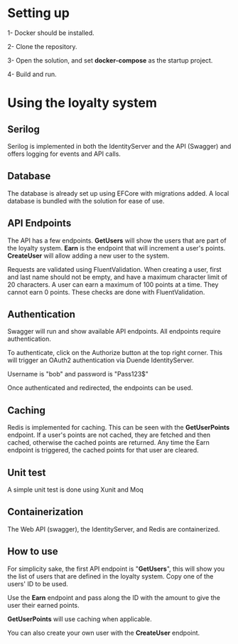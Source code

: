 # Setting up

1- Docker should be installed.

2- Clone the repository.

3- Open the solution, and set **docker-compose** as the startup project.

4- Build and run.

# Using the loyalty system

## Serilog

Serilog is implemented in both the IdentityServer and the API (Swagger) and offers logging for events and API calls.

## Database

The database is already set up using EFCore with migrations added. A local database is bundled with the solution for ease of use.

## API Endpoints

The API has a few endpoints. **GetUsers** will show the users that are part of the loyalty system. **Earn** is the endpoint that will increment a user's points. **CreateUser** will allow adding a new user to the system.

Requests are validated using FluentValidation. When creating a user, first and last name should not be empty, and have a maximum character limit of 20 characters. 
A user can earn a maximum of 100 points at a time. They cannot earn 0 points. These checks are done with FluentValidation.

## Authentication

Swagger will run and show available API endpoints. All endpoints require authentication.

To authenticate, click on the Authorize button at the top right corner. This will trigger an OAuth2 authentication via Duende IdentityServer.

Username is "bob" and password is "Pass123$"

Once authenticated and redirected, the endpoints can be used.

## Caching

Redis is implemented for caching. This can be seen with the **GetUserPoints** endpoint. If a user's points are not cached, they are fetched and then cached, otherwise the cached points are returned.
Any time the Earn endpoint is triggered, the cached points for that user are cleared.

## Unit test

A simple unit test is done using Xunit and Moq

## Containerization

The Web API (swagger), the IdentityServer, and Redis are containerized.

## How to use

For simplicity sake, the first API endpoint is "**GetUsers**", this will show you the list of users that are defined in the loyalty system. Copy one of the users' ID to be used.

Use the **Earn** endpoint and pass along the ID with the amount to give the user their earned points.

**GetUserPoints** will use caching when applicable.

You can also create your own user with the **CreateUser** endpoint.

